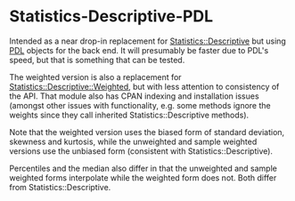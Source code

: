 # Statistics-Descriptive-PDL

Intended as a near drop-in replacement for [Statistics::Descriptive](https://metacpan.org/pod/Statistics::Descriptive) but using [PDL](http://pdl.perl.org) objects for the back end.  It will presumably be faster due to PDL's speed, but that is something that can be tested.

The weighted version is also a replacement for [Statistics::Descriptive::Weighted](https://metacpan.org/pod/Statistics::Descriptive::Weighted), but with less attention to consistency of the API.  That module also has CPAN indexing and installation issues (amongst other issues with functionality, e.g. some methods ignore the weights since they call inherited Statistics::Descriptive methods).  

Note that the weighted version uses the biased form of standard deviation, skewness and kurtosis, while the unweighted and sample weighted versions use the unbiased form (consistent with Statistics::Descriptive).

Percentiles and the median also differ in that the unweighted and sample weighted forms interpolate while the weighted form does not.  Both differ from Statistics::Descriptive.

